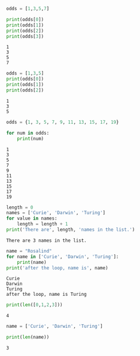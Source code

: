 ```python
odds = [1,3,5,7]
```


```python
print(odds[0])
print(odds[1])
print(odds[2])
print(odds[3])

```

    1
    3
    5
    7



```python
odds = [1,3,5]
print(odds[0])
print(odds[1])
print(odds[2])
```

    1
    3
    5



```python
odds = {1, 3, 5, 7, 9, 11, 13, 15, 17, 19}

for num in odds:
    print(num)
```

    1
    3
    5
    7
    9
    11
    13
    15
    17
    19



```python
length = 0
names = ['Curie', 'Darwin', 'Turing']
for value in names:
    length = length + 1
print('There are', length, 'names in the list.')
```

    There are 3 names in the list.



```python
name = "Rosalind"
for name in ['Curie', 'Darwin', 'Turing']:
    print(name)
print('after the loop, name is', name)
```

    Curie
    Darwin
    Turing
    after the loop, name is Turing



```python
print(len([0,1,2,3]))
```

    4



```python
name = ['Curie', 'Darwin', 'Turing']

print(len(name))
```

    3



```python

```
